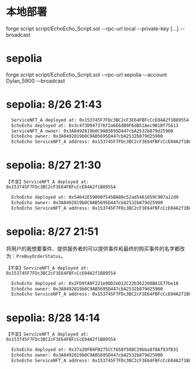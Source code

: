 # 本地部署
forge script script/EchoEcho_Script.sol --rpc-url local --private-key [...] --broadcast

# sepolia
forge script script/EchoEcho_Script.sol --rpc-url sepolia --account Dylan_5900 --broadcast

# sepolia: 8/26 21:43
```sh
  ServiceNFT_A deployed at: 0x153745F7FDc3BC2cF3E64FBFcCcE04A2f1B89554
  EchoEcho deployed at: 0x3c4f3D947376f2a6E6dB9F6dB51Aec9B1Bf75613
  ServiceNFT_A owner: 0x3A8492819b0C9AB5695D447cbA2532b879d25900
  EchoEcho owner: 0x3A8492819b0C9AB5695D447cbA2532b879d25900
  EchoEcho ServiceNFT_A address: 0x153745F7FDc3BC2cF3E64FBFcCcE04A2f1B89554
```

# sepolia: 8/27 21:30
`【不变】ServiceNFT_A deployed at: 0x153745F7FDc3BC2cF3E64FBFcCcE04A2f1B89554`
```sh
  EchoEcho deployed at: 0x54641E59098f545BA80c52ad5461059C907a12d9
  EchoEcho owner: 0x3A8492819b0C9AB5695D447cbA2532b879d25900
  EchoEcho ServiceNFT_A address: 0x153745F7FDc3BC2cF3E64FBFcCcE04A2f1B89554
```

# sepolia: 8/27 21:51
将用户的我想要事件、提供服务者的可以提供事件和最终的购买事件的名字都改为：`PreBuyOrderStatus`。

`【不变】ServiceNFT_A deployed at: 0x153745F7FDc3BC2cF3E64FBFcCcE04A2f1B89554`
```sh
  EchoEcho deployed at: 0x2FD9fA0F221e98D2eD12C22b362208BA1E77be18
  EchoEcho owner: 0x3A8492819b0C9AB5695D447cbA2532b879d25900
  EchoEcho ServiceNFT_A address: 0x153745F7FDc3BC2cF3E64FBFcCcE04A2f1B89554
```

# sepolia: 8/28 14:14
`【不变】ServiceNFT_A deployed at: 0x153745F7FDc3BC2cF3E64FBFcCcE04A2f1B89554`

```sh
  EchoEcho deployed at: 0x37a20FB4FB275CCf658f508C29bba8f8Af93fD31
  EchoEcho owner: 0x3A8492819b0C9AB5695D447cbA2532b879d25900
  EchoEcho ServiceNFT_A address: 0x153745F7FDc3BC2cF3E64FBFcCcE04A2f1B89554
```
